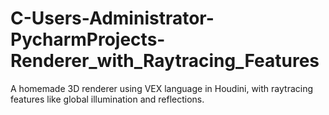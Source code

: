 # C-Users-Administrator-PycharmProjects-Renderer_with_Raytracing_Features
A homemade 3D renderer using VEX language in Houdini, with raytracing features like global illumination and reflections.
